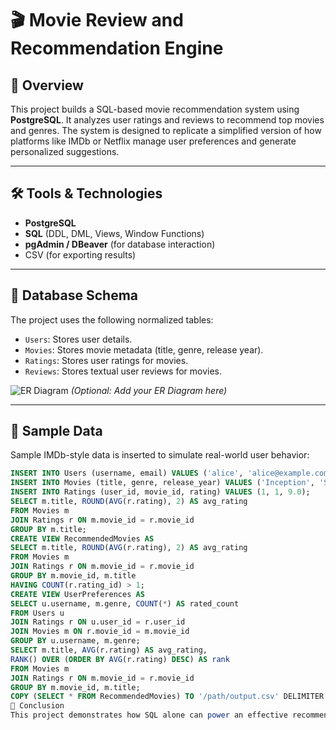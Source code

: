 # 🎬 Movie Review and Recommendation Engine

## 📘 Overview

This project builds a SQL-based movie recommendation system using **PostgreSQL**. It analyzes user ratings and reviews to recommend top movies and genres. The system is designed to replicate a simplified version of how platforms like IMDb or Netflix manage user preferences and generate personalized suggestions.

---

## 🛠️ Tools & Technologies

- **PostgreSQL**
- **SQL** (DDL, DML, Views, Window Functions)
- **pgAdmin / DBeaver** (for database interaction)
- CSV (for exporting results)

---

## 🧱 Database Schema

The project uses the following normalized tables:

- `Users`: Stores user details.
- `Movies`: Stores movie metadata (title, genre, release year).
- `Ratings`: Stores user ratings for movies.
- `Reviews`: Stores textual user reviews for movies.

![ER Diagram](./images/er_diagram.png) *(Optional: Add your ER Diagram here)*

---

## 🧪 Sample Data

Sample IMDb-style data is inserted to simulate real-world user behavior:

```sql
INSERT INTO Users (username, email) VALUES ('alice', 'alice@example.com');
INSERT INTO Movies (title, genre, release_year) VALUES ('Inception', 'Sci-Fi', 2010);
INSERT INTO Ratings (user_id, movie_id, rating) VALUES (1, 1, 9.0);
SELECT m.title, ROUND(AVG(r.rating), 2) AS avg_rating
FROM Movies m
JOIN Ratings r ON m.movie_id = r.movie_id
GROUP BY m.title;
CREATE VIEW RecommendedMovies AS
SELECT m.title, ROUND(AVG(r.rating), 2) AS avg_rating
FROM Movies m
JOIN Ratings r ON m.movie_id = r.movie_id
GROUP BY m.movie_id, m.title
HAVING COUNT(r.rating_id) > 1;
CREATE VIEW UserPreferences AS
SELECT u.username, m.genre, COUNT(*) AS rated_count
FROM Users u
JOIN Ratings r ON u.user_id = r.user_id
JOIN Movies m ON r.movie_id = m.movie_id
GROUP BY u.username, m.genre;
SELECT m.title, AVG(r.rating) AS avg_rating,
RANK() OVER (ORDER BY AVG(r.rating) DESC) AS rank
FROM Movies m
JOIN Ratings r ON m.movie_id = r.movie_id
GROUP BY m.movie_id, m.title;
COPY (SELECT * FROM RecommendedMovies) TO '/path/output.csv' DELIMITER ',' CSV HEADER;
📌 Conclusion
This project demonstrates how SQL alone can power an effective recommendation engine. It forms a strong foundation for integrating analytics, frontend applications, or even AI-driven suggestions.
